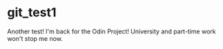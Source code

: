 # git_test1
Another test!
I'm back for the Odin Project! University and part-time work won't stop me now.